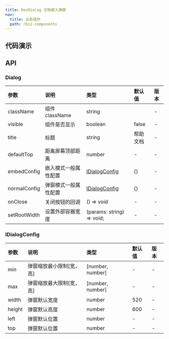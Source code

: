 ```yaml
---
title: DocDialog 文档嵌入弹窗
nav:
  title: 业务组件
  path: /biz-components
---
```


## 代码演示

<!-- prettier-ignore -->
<code src="./demo/DocDialogDemo.tsx" title="基本" description="点击 Help 按钮打开 Dialog"></code>

## API

### Dialog

| 参数 | 说明 | 类型 | 默认值 | 版本 |
| :-- | :-- | :-- | :-- | :-- |
| className | 组件 className | string |  | - |
| visible | 组件是否显示 | boolean | false | - |
| title | 标题 | string | 帮助文档 | - |
| defaultTop | 距离屏幕顶部距离 | number | - | - |
| embedConfig | 嵌入模式一般属性配置 | [IDialogConfig](doc-dialog#IDialogConfig) | {} | - |
| normalConfig | 弹窗模式一般属性配置 | [IDialogConfig](doc-dialog#IDialogConfig) | {} | - |
| onClose | 关闭按钮的回调 | () => void | - | - |
| setRootWidth | 设置外部容器宽度 | (params: string) => void; | - | - |

### IDialogConfig

| 参数   | 说明                     | 类型             | 默认值 | 版本 |
| :----- | :----------------------- | :--------------- | :----- | :--- |
| min    | 弹窗缩放最小限制[宽，高] | [number, number] | -      | -    |
| max    | 弹窗缩放最大限制[宽，高] | [number, number] | -      | -    |
| width  | 弹窗默认宽度             | number           | 520    | -    |
| height | 弹窗默认高度             | number           | 600    | -    |
| left   | 弹窗默认位置             | number           | -      | -    |
| top    | 弹窗默认位置             | number           | -      | -    |
